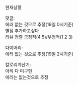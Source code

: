 현재상황

댓글:  
에러 없는 것으로 추정(19일 0시기준)  
별점 추가하고싶다  
리뷰 정렬 긍정적(4 5)/부정적(1 2 3)

다이어리:  
에러 없는 것으로 추정(19일 2시기준)  

칼로리계산기:  
아직 다 미구현  
에러는 없는것으로 추정
